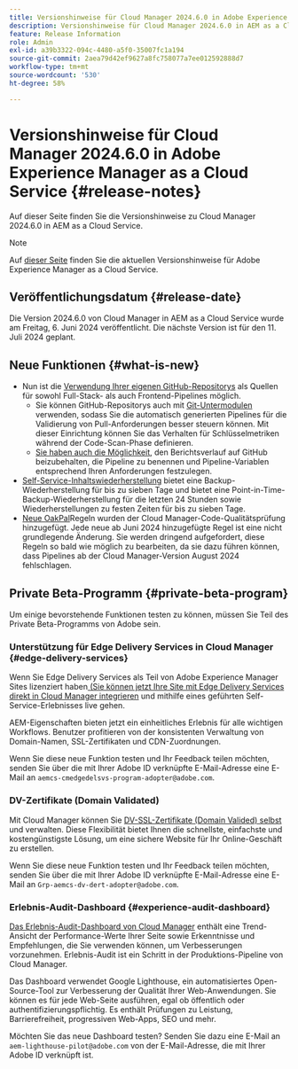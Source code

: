 ```yaml
---
title: Versionshinweise für Cloud Manager 2024.6.0 in Adobe Experience Manager as a Cloud Service
description: Versionshinweise für Cloud Manager 2024.6.0 in AEM as a Cloud Service.
feature: Release Information
role: Admin
exl-id: a39b3322-094c-4480-a5f0-35007fc1a194
source-git-commit: 2aea79d42ef9627a8fc758077a7ee012592888d7
workflow-type: tm+mt
source-wordcount: '530'
ht-degree: 58%

---
```


# Versionshinweise für Cloud Manager 2024.6.0 in Adobe Experience Manager as a Cloud Service {#release-notes}

Auf dieser Seite finden Sie die Versionshinweise zu Cloud Manager 2024.6.0 in AEM as a Cloud Service.

>[!NOTE]
>
>Auf [dieser Seite](/help/release-notes/release-notes-cloud/release-notes-current.md) finden Sie die aktuellen Versionshinweise für Adobe Experience Manager as a Cloud Service.

## Veröffentlichungsdatum {#release-date}

Die Version 2024.6.0 von Cloud Manager in AEM as a Cloud Service wurde am Freitag, 6. Juni 2024 veröffentlicht. Die nächste Version ist für den 11. Juli 2024 geplant.

## Neue Funktionen {#what-is-new}

* Nun ist die [Verwendung Ihrer eigenen GitHub-Repositorys](/help/implementing/cloud-manager/managing-code/private-repositories.md) als Quellen für sowohl Full-Stack- als auch Frontend-Pipelines möglich.
   * Sie können GitHub-Repositorys auch mit [Git-Untermodulen](/help/implementing/cloud-manager/managing-code/git-submodules.md) verwenden, sodass Sie die automatisch generierten Pipelines für die Validierung von Pull-Anforderungen besser steuern können. Mit dieser Einrichtung können Sie das Verhalten für Schlüsselmetriken während der Code-Scan-Phase definieren.
   * [Sie haben auch die Möglichkeit](/help/implementing/cloud-manager/managing-code/github-check-config.md), den Berichtsverlauf auf GitHub beizubehalten, die Pipeline zu benennen und Pipeline-Variablen entsprechend Ihren Anforderungen festzulegen.
* [Self-Service-Inhaltswiederherstellung](/help/operations/restore.md) bietet eine Backup-Wiederherstellung für bis zu sieben Tage und bietet eine Point-in-Time-Backup-Wiederherstellung für die letzten 24 Stunden sowie Wiederherstellungen zu festen Zeiten für bis zu sieben Tage.
* [Neue OakPal](/help/implementing/cloud-manager/custom-code-quality-rules.md#oakpal-ui-content-package)Regeln wurden der Cloud Manager-Code-Qualitätsprüfung hinzugefügt. Jede neue ab Juni 2024 hinzugefügte Regel ist eine nicht grundlegende Änderung.
Sie werden dringend aufgefordert, diese Regeln so bald wie möglich zu bearbeiten, da sie dazu führen können, dass Pipelines ab der Cloud Manager-Version August 2024 fehlschlagen.

## Private Beta-Programm {#private-beta-program}

Um einige bevorstehende Funktionen testen zu können, müssen Sie Teil des Private Beta-Programms von Adobe sein.

### Unterstützung für Edge Delivery Services in Cloud Manager {#edge-delivery-services}

Wenn Sie Edge Delivery Services als Teil von Adobe Experience Manager Sites lizenziert haben[ (Sie können jetzt Ihre Site mit Edge Delivery Services direkt in Cloud Manager integrieren](/help/implementing/cloud-manager/edge-delivery/introduction-to-edge-delivery-services.md) und mithilfe eines geführten Self-Service-Erlebnisses live gehen.

AEM-Eigenschaften bieten jetzt ein einheitliches Erlebnis für alle wichtigen Workflows. Benutzer profitieren von der konsistenten Verwaltung von Domain-Namen, SSL-Zertifikaten und CDN-Zuordnungen.

Wenn Sie diese neue Funktion testen und Ihr Feedback teilen möchten, senden Sie über die mit Ihrer Adobe ID verknüpfte E-Mail-Adresse eine E-Mail an `aemcs-cmedgedelsvs-program-adopter@adobe.com`.

### DV-Zertifikate (Domain Validated)

Mit Cloud Manager können Sie [DV-SSL-Zertifikate (Domain Valided) selbst ](/help/implementing/cloud-manager/managing-ssl-certifications/add-ssl-certificate.md) und verwalten. Diese Flexibilität bietet Ihnen die schnellste, einfachste und kostengünstigste Lösung, um eine sichere Website für Ihr Online-Geschäft zu erstellen.

Wenn Sie diese neue Funktion testen und Ihr Feedback teilen möchten, senden Sie über die mit Ihrer Adobe ID verknüpfte E-Mail-Adresse eine E-Mail an `Grp-aemcs-dv-dert-adopter@adobe.com`.

### Erlebnis-Audit-Dashboard {#experience-audit-dashboard}

[Das Erlebnis-Audit-Dashboard von Cloud Manager](/help/implementing/cloud-manager/reports/report-experience-audit.md) enthält eine Trend-Ansicht der Performance-Werte Ihrer Seite sowie Erkenntnisse und Empfehlungen, die Sie verwenden können, um Verbesserungen vorzunehmen. Erlebnis-Audit ist ein Schritt in der Produktions-Pipeline von Cloud Manager.

Das Dashboard verwendet Google Lighthouse, ein automatisiertes Open-Source-Tool zur Verbesserung der Qualität Ihrer Web-Anwendungen. Sie können es für jede Web-Seite ausführen, egal ob öffentlich oder authentifizierungspflichtig. Es enthält Prüfungen zu Leistung, Barrierefreiheit, progressiven Web-Apps, SEO und mehr.

Möchten Sie das neue Dashboard testen? Senden Sie dazu eine E-Mail an `aem-lighthouse-pilot@adobe.com` von der E-Mail-Adresse, die mit Ihrer Adobe ID verknüpft ist.
